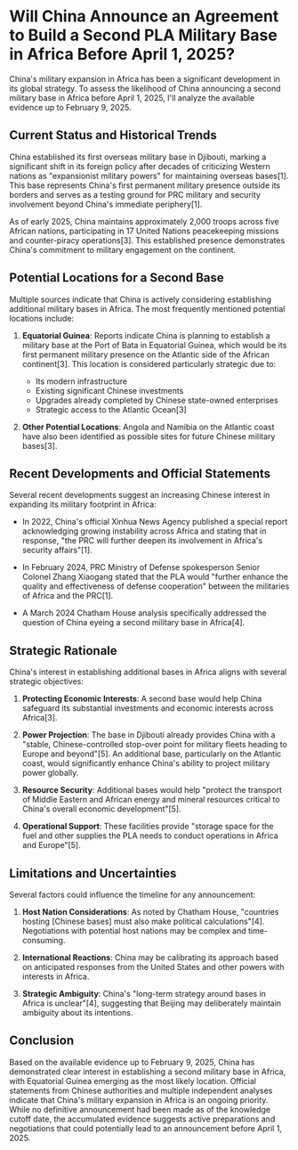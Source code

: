 # Will China Announce an Agreement to Build a Second PLA Military Base in Africa Before April 1, 2025?

China's military expansion in Africa has been a significant development in its global strategy. To assess the likelihood of China announcing a second military base in Africa before April 1, 2025, I'll analyze the available evidence up to February 9, 2025.

## Current Status and Historical Trends

China established its first overseas military base in Djibouti, marking a significant shift in its foreign policy after decades of criticizing Western nations as "expansionist military powers" for maintaining overseas bases[1]. This base represents China's first permanent military presence outside its borders and serves as a testing ground for PRC military and security involvement beyond China's immediate periphery[1].

As of early 2025, China maintains approximately 2,000 troops across five African nations, participating in 17 United Nations peacekeeping missions and counter-piracy operations[3]. This established presence demonstrates China's commitment to military engagement on the continent.

## Potential Locations for a Second Base

Multiple sources indicate that China is actively considering establishing additional military bases in Africa. The most frequently mentioned potential locations include:

1. **Equatorial Guinea**: Reports indicate China is planning to establish a military base at the Port of Bata in Equatorial Guinea, which would be its first permanent military presence on the Atlantic side of the African continent[3]. This location is considered particularly strategic due to:
   - Its modern infrastructure
   - Existing significant Chinese investments
   - Upgrades already completed by Chinese state-owned enterprises
   - Strategic access to the Atlantic Ocean[3]

2. **Other Potential Locations**: Angola and Namibia on the Atlantic coast have also been identified as possible sites for future Chinese military bases[3].

## Recent Developments and Official Statements

Several recent developments suggest an increasing Chinese interest in expanding its military footprint in Africa:

- In 2022, China's official Xinhua News Agency published a special report acknowledging growing instability across Africa and stating that in response, "the PRC will further deepen its involvement in Africa's security affairs"[1].

- In February 2024, PRC Ministry of Defense spokesperson Senior Colonel Zhang Xiaogang stated that the PLA would "further enhance the quality and effectiveness of defense cooperation" between the militaries of Africa and the PRC[1].

- A March 2024 Chatham House analysis specifically addressed the question of China eyeing a second military base in Africa[4].

## Strategic Rationale

China's interest in establishing additional bases in Africa aligns with several strategic objectives:

1. **Protecting Economic Interests**: A second base would help China safeguard its substantial investments and economic interests across Africa[3].

2. **Power Projection**: The base in Djibouti already provides China with a "stable, Chinese-controlled stop-over point for military fleets heading to Europe and beyond"[5]. An additional base, particularly on the Atlantic coast, would significantly enhance China's ability to project military power globally.

3. **Resource Security**: Additional bases would help "protect the transport of Middle Eastern and African energy and mineral resources critical to China's overall economic development"[5].

4. **Operational Support**: These facilities provide "storage space for the fuel and other supplies the PLA needs to conduct operations in Africa and Europe"[5].

## Limitations and Uncertainties

Several factors could influence the timeline for any announcement:

1. **Host Nation Considerations**: As noted by Chatham House, "countries hosting [Chinese bases] must also make political calculations"[4]. Negotiations with potential host nations may be complex and time-consuming.

2. **International Reactions**: China may be calibrating its approach based on anticipated responses from the United States and other powers with interests in Africa.

3. **Strategic Ambiguity**: China's "long-term strategy around bases in Africa is unclear"[4], suggesting that Beijing may deliberately maintain ambiguity about its intentions.

## Conclusion

Based on the available evidence up to February 9, 2025, China has demonstrated clear interest in establishing a second military base in Africa, with Equatorial Guinea emerging as the most likely location. Official statements from Chinese authorities and multiple independent analyses indicate that China's military expansion in Africa is an ongoing priority. While no definitive announcement had been made as of the knowledge cutoff date, the accumulated evidence suggests active preparations and negotiations that could potentially lead to an announcement before April 1, 2025.